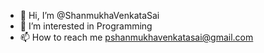 - 👋 Hi, I’m @ShanmukhaVenkataSai
- 👀 I’m interested in Programming
- 📫 How to reach me pshanmukhavenkatasai@gmail.com

<!---
ShanmukhaVenkataSai/ShanmukhaVenkataSai is a ✨ special ✨ repository because its `README.md` (this file) appears on your GitHub profile.
You can click the Preview link to take a look at your changes.
--->
